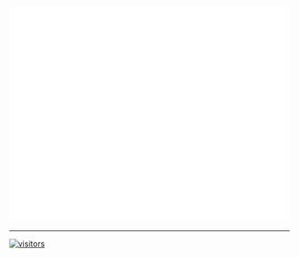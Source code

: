 ![Metrics](/github-metrics.svg)

<hr />

[![visitors](https://visitor-badge.deta.dev/badge?page_id=kodetime.kodetime)](https://visitor-badge.deta.dev)
